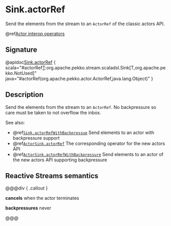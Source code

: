# Sink.actorRef

Send the elements from the stream to an `ActorRef` of the classic actors API.

@ref[Actor interop operators](../index.md#actor-interop-operators)

## Signature

@apidoc[Sink.actorRef](Sink$) { scala="#actorRef[T](ref:org.apache.pekko.actor.ActorRef,onCompleteMessage:Any,onFailureMessage:Throwable=&gt;Any):org.apache.pekko.stream.scaladsl.Sink[T,org.apache.pekko.NotUsed]" java="#actorRef(org.apache.pekko.actor.ActorRef,java.lang.Object)" }

## Description

Send the elements from the stream to an `ActorRef`. No backpressure so care must be taken to not overflow the inbox.

See also:

* @ref[`Sink.actorRefWithBackpressue`](../Sink/actorRefWithBackpressure.md) Send elements to an actor with backpressure support
* @ref[`ActorSink.actorRef`](../ActorSink/actorRef.md) The corresponding operator for the new actors API
* @ref[`ActorSink.actorRefWithBackpressure`](../ActorSink/actorRefWithBackpressure.md) Send elements to an actor of the new actors API supporting backpressure

## Reactive Streams semantics

@@@div { .callout }

**cancels** when the actor terminates

**backpressures** never

@@@



